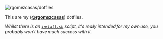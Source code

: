 ![rgomezcasas/dotfiles](https://user-images.githubusercontent.com/1331435/30233066-7f68d2ba-94f3-11e7-986c-ee5bc9b8c8c3.jpg)

This are my ([**@rgomezcasas**](https://twitter.com/rafaoe)) dotfiles.

_Whilst there is an [`install.sh`](https://github.com/rgomezcasas/dotfiles/blob/master/install.sh) script, it's really
intended for my own use, you probably won't have much success with it._
